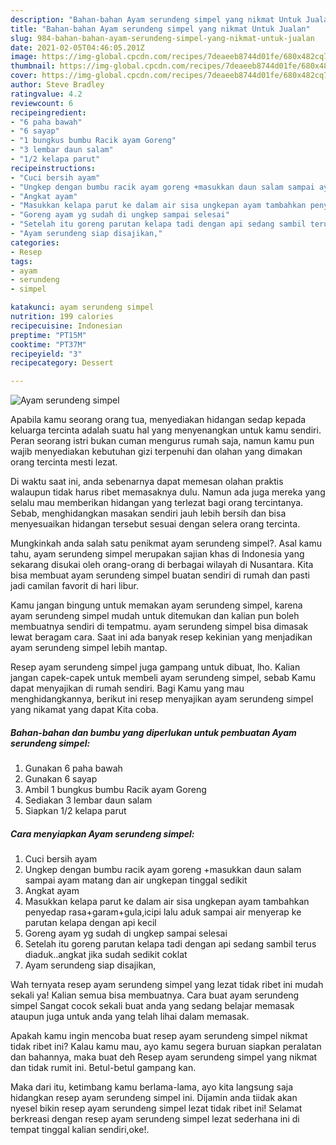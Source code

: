 ```yaml
---
description: "Bahan-bahan Ayam serundeng simpel yang nikmat Untuk Jualan"
title: "Bahan-bahan Ayam serundeng simpel yang nikmat Untuk Jualan"
slug: 984-bahan-bahan-ayam-serundeng-simpel-yang-nikmat-untuk-jualan
date: 2021-02-05T04:46:05.201Z
image: https://img-global.cpcdn.com/recipes/7deaeeb8744d01fe/680x482cq70/ayam-serundeng-simpel-foto-resep-utama.jpg
thumbnail: https://img-global.cpcdn.com/recipes/7deaeeb8744d01fe/680x482cq70/ayam-serundeng-simpel-foto-resep-utama.jpg
cover: https://img-global.cpcdn.com/recipes/7deaeeb8744d01fe/680x482cq70/ayam-serundeng-simpel-foto-resep-utama.jpg
author: Steve Bradley
ratingvalue: 4.2
reviewcount: 6
recipeingredient:
- "6 paha bawah"
- "6 sayap"
- "1 bungkus bumbu Racik ayam Goreng"
- "3 lembar daun salam"
- "1/2 kelapa parut"
recipeinstructions:
- "Cuci bersih ayam"
- "Ungkep dengan bumbu racik ayam goreng +masukkan daun salam sampai ayam matang dan air ungkepan tinggal sedikit"
- "Angkat ayam"
- "Masukkan kelapa parut ke dalam air sisa ungkepan ayam tambahkan penyedap rasa+garam+gula,icipi lalu aduk sampai air menyerap ke parutan kelapa dengan api kecil"
- "Goreng ayam yg sudah di ungkep sampai selesai"
- "Setelah itu goreng parutan kelapa tadi dengan api sedang sambil terus diaduk..angkat jika sudah sedikit coklat"
- "Ayam serundeng siap disajikan,"
categories:
- Resep
tags:
- ayam
- serundeng
- simpel

katakunci: ayam serundeng simpel 
nutrition: 199 calories
recipecuisine: Indonesian
preptime: "PT15M"
cooktime: "PT37M"
recipeyield: "3"
recipecategory: Dessert

---
```



![Ayam serundeng simpel](https://img-global.cpcdn.com/recipes/7deaeeb8744d01fe/680x482cq70/ayam-serundeng-simpel-foto-resep-utama.jpg)

Apabila kamu seorang orang tua, menyediakan hidangan sedap kepada keluarga tercinta adalah suatu hal yang menyenangkan untuk kamu sendiri. Peran seorang istri bukan cuman mengurus rumah saja, namun kamu pun wajib menyediakan kebutuhan gizi terpenuhi dan olahan yang dimakan orang tercinta mesti lezat.

Di waktu  saat ini, anda sebenarnya dapat memesan olahan praktis walaupun tidak harus ribet memasaknya dulu. Namun ada juga mereka yang selalu mau memberikan hidangan yang terlezat bagi orang tercintanya. Sebab, menghidangkan masakan sendiri jauh lebih bersih dan bisa menyesuaikan hidangan tersebut sesuai dengan selera orang tercinta. 



Mungkinkah anda salah satu penikmat ayam serundeng simpel?. Asal kamu tahu, ayam serundeng simpel merupakan sajian khas di Indonesia yang sekarang disukai oleh orang-orang di berbagai wilayah di Nusantara. Kita bisa membuat ayam serundeng simpel buatan sendiri di rumah dan pasti jadi camilan favorit di hari libur.

Kamu jangan bingung untuk memakan ayam serundeng simpel, karena ayam serundeng simpel mudah untuk ditemukan dan kalian pun boleh membuatnya sendiri di tempatmu. ayam serundeng simpel bisa dimasak lewat beragam cara. Saat ini ada banyak resep kekinian yang menjadikan ayam serundeng simpel lebih mantap.

Resep ayam serundeng simpel juga gampang untuk dibuat, lho. Kalian jangan capek-capek untuk membeli ayam serundeng simpel, sebab Kamu dapat menyajikan di rumah sendiri. Bagi Kamu yang mau menghidangkannya, berikut ini resep menyajikan ayam serundeng simpel yang nikamat yang dapat Kita coba.

<!--inarticleads1-->

##### Bahan-bahan dan bumbu yang diperlukan untuk pembuatan Ayam serundeng simpel:

1. Gunakan 6 paha bawah
1. Gunakan 6 sayap
1. Ambil 1 bungkus bumbu Racik ayam Goreng
1. Sediakan 3 lembar daun salam
1. Siapkan 1/2 kelapa parut




<!--inarticleads2-->

##### Cara menyiapkan Ayam serundeng simpel:

1. Cuci bersih ayam
1. Ungkep dengan bumbu racik ayam goreng +masukkan daun salam sampai ayam matang dan air ungkepan tinggal sedikit
1. Angkat ayam
1. Masukkan kelapa parut ke dalam air sisa ungkepan ayam tambahkan penyedap rasa+garam+gula,icipi lalu aduk sampai air menyerap ke parutan kelapa dengan api kecil
1. Goreng ayam yg sudah di ungkep sampai selesai
1. Setelah itu goreng parutan kelapa tadi dengan api sedang sambil terus diaduk..angkat jika sudah sedikit coklat
1. Ayam serundeng siap disajikan,




Wah ternyata resep ayam serundeng simpel yang lezat tidak ribet ini mudah sekali ya! Kalian semua bisa membuatnya. Cara buat ayam serundeng simpel Sangat cocok sekali buat anda yang sedang belajar memasak ataupun juga untuk anda yang telah lihai dalam memasak.

Apakah kamu ingin mencoba buat resep ayam serundeng simpel nikmat tidak ribet ini? Kalau kamu mau, ayo kamu segera buruan siapkan peralatan dan bahannya, maka buat deh Resep ayam serundeng simpel yang nikmat dan tidak rumit ini. Betul-betul gampang kan. 

Maka dari itu, ketimbang kamu berlama-lama, ayo kita langsung saja hidangkan resep ayam serundeng simpel ini. Dijamin anda tiidak akan nyesel bikin resep ayam serundeng simpel lezat tidak ribet ini! Selamat berkreasi dengan resep ayam serundeng simpel lezat sederhana ini di tempat tinggal kalian sendiri,oke!.

